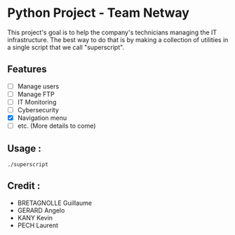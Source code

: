 # Python Project - Team Netway
This project's goal is to help the company's technicians managing the IT infrastructure.
The best way to do that is by making a collection of utilities in a single script that we call "superscript".

## Features
- [ ] Manage users
- [ ] Manage FTP
- [ ] IT Monitoring
- [ ] Cybersecurity
- [x] Navigation menu
- [ ] etc. (More details to come)

## Usage :
`./superscript`

## Credit :
* BRETAGNOLLE Guillaume
* GERARD Angelo
* KANY Kevin
* PECH Laurent
